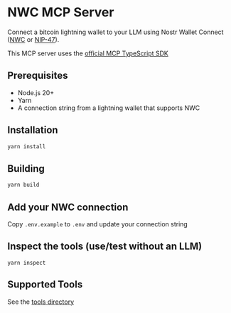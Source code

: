 # NWC MCP Server

Connect a bitcoin lightning wallet to your LLM using Nostr Wallet Connect ([NWC](https://nwc.dev/) or [NIP-47](https://github.com/nostr-protocol/nips/blob/master/47.md)).

This MCP server uses the [official MCP TypeScript SDK](https://github.com/modelcontextprotocol/typescript-sdk)

## Prerequisites

- Node.js 20+
- Yarn
- A connection string from a lightning wallet that supports NWC

## Installation

```bash
yarn install
```

## Building

```bash
yarn build
```

## Add your NWC connection

Copy `.env.example` to `.env` and update your connection string

## Inspect the tools (use/test without an LLM)

`yarn inspect`

## Supported Tools

See the [tools directory](./src/tools)

